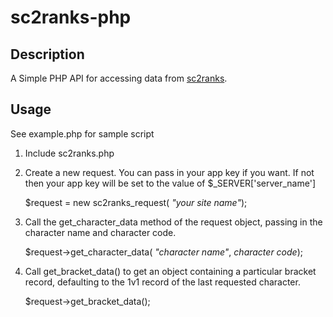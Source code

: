 # sc2ranks-php
## Description
A Simple PHP API for accessing data from [sc2ranks](http://www.sc2ranks.com/).

## Usage
See example.php for sample script

1. Include sc2ranks.php
2. Create a new request. You can pass in your app key if you want. If not then
your app key will be set to the value of $_SERVER['server_name']
	
	$request = new sc2ranks_request( _"your site name"_);
	
3. Call the get_character_data method of the request object, passing in the
character name and character code.

	$request->get_character_data( _"character name"_, _character code_);
	
4. Call get_bracket_data() to get an object containing a particular bracket
record, defaulting to the 1v1 record of the last requested character.

	$request->get_bracket_data();
